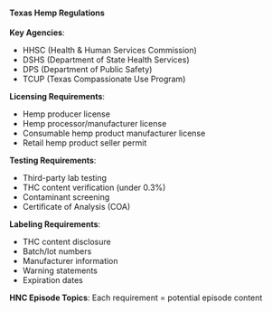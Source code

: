 #### Texas Hemp Regulations

**Key Agencies**:

- HHSC (Health & Human Services Commission)
- DSHS (Department of State Health Services)
- DPS (Department of Public Safety)
- TCUP (Texas Compassionate Use Program)

**Licensing Requirements**:

- Hemp producer license
- Hemp processor/manufacturer license
- Consumable hemp product manufacturer license
- Retail hemp product seller permit

**Testing Requirements**:

- Third-party lab testing
- THC content verification (under 0.3%)
- Contaminant screening
- Certificate of Analysis (COA)

**Labeling Requirements**:

- THC content disclosure
- Batch/lot numbers
- Manufacturer information
- Warning statements
- Expiration dates

**HNC Episode Topics**:
Each requirement = potential episode content
